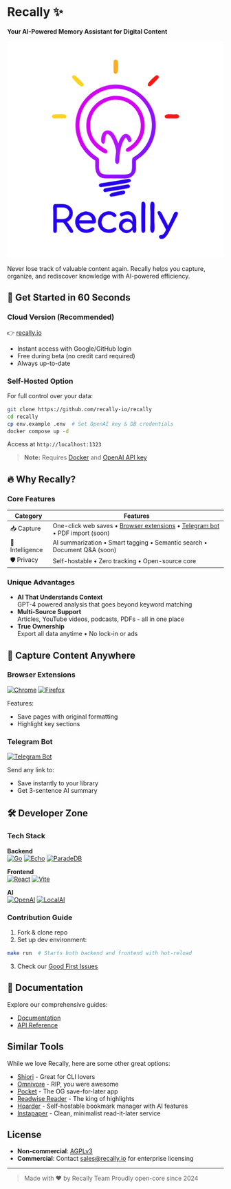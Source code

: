# Recally ✨
**Your AI-Powered Memory Assistant for Digital Content**

![logo](./web/public/logo.svg)

Never lose track of valuable content again. Recally helps you capture, organize, and rediscover knowledge with AI-powered efficiency.

## 🚀 Get Started in 60 Seconds

### Cloud Version (Recommended)
👉 [recally.io](https://recally.io)  
- Instant access with Google/GitHub login
- Free during beta (no credit card required)
- Always up-to-date

### Self-Hosted Option
For full control over your data:
```bash
git clone https://github.com/recally-io/recally
cd recally
cp env.example .env  # Set OpenAI key & DB credentials
docker compose up -d
```
Access at `http://localhost:1323`

> **Note:** Requires [Docker](https://docs.docker.com/get-docker/) and [OpenAI API key](https://platform.openai.com/api-keys)

## 🔥 Why Recally?

### Core Features
| Category | Features |
|----------|----------|
| 📥 Capture | One-click web saves • [Browser extensions](https://github.com/recally-io/recally-clipper) • [Telegram bot](https://t.me/RecallyReaderBot) • PDF import (soon) |
| 🧠 Intelligence | AI summarization • Smart tagging • Semantic search • Document Q&A (soon) |
| 🛡 Privacy | Self-hostable • Zero tracking • Open-source core |

### Unique Advantages
- **AI That Understands Context**  
  GPT-4 powered analysis that goes beyond keyword matching
- **Multi-Source Support**  
  Articles, YouTube videos, podcasts, PDFs - all in one place
- **True Ownership**  
  Export all data anytime • No lock-in or ads

## 📱 Capture Content Anywhere

### Browser Extensions
[![Chrome](https://img.shields.io/badge/Chrome-Extension-brightgreen?logo=googlechrome)](https://chrome.google.com/webstore/detail/heblpkdddipfjdpdgikoledoecohoepp)
[![Firefox](https://img.shields.io/badge/Firefox-Add_on-FF7139?logo=firefoxbrowser)](https://addons.mozilla.org/addon/recally-clipper/)

Features:
- Save pages with original formatting
- Highlight key sections

### Telegram Bot
[![Telegram Bot](https://img.shields.io/badge/Telegram-RecallyReaderBot-2CA5E0?logo=telegram)](https://t.me/RecallyReaderBot)

Send any link to:
- Save instantly to your library
- Get 3-sentence AI summary

## 🛠 Developer Zone

### Tech Stack
**Backend**  
[![Go](https://img.shields.io/badge/Go-1.21+-00ADD8?logo=go)](https://go.dev/)
[![Echo](https://img.shields.io/badge/Echo-v4.11-blue)](https://echo.labstack.com/)
[![ParadeDB](https://img.shields.io/badge/ParadeDB-1.0-orange)](https://www.paradedb.com/)

**Frontend**  
[![React](https://img.shields.io/badge/React-18+-61DAFB?logo=react)](https://react.dev/)
[![Vite](https://img.shields.io/badge/Vite-5.0-646CFF?logo=vite)](https://vitejs.dev/)

**AI**  
[![OpenAI](https://img.shields.io/badge/OpenAI-GPT4-purple?logo=openai)](https://openai.com/)
[![LocalAI](https://img.shields.io/badge/Option-Ollama-blue)](https://ollama.com/)

### Contribution Guide
1. Fork & clone repo
2. Set up dev environment:
```bash
make run  # Starts both backend and frontend with hot-reload
```
3. Check our [Good First Issues](https://github.com/recally-io/recally/contribute)

## 📜 Documentation
Explore our comprehensive guides:
- [Documentation](https://recally.io/docs/)
- [API Reference](https://recally.io/swagger/index.html)

## Similar Tools

While we love Recally, here are some other great options:
- [Shiori](https://github.com/go-shiori/shiori) - Great for CLI lovers
- [Omnivore](https://omnivore.app) - RIP, you were awesome
- [Pocket](https://getpocket.com) - The OG save-for-later app
- [Readwise Reader](https://readwise.io) - The king of highlights
- [Hoarder](https://github.com/hoarder-app/hoarder) - Self-hostable bookmark manager with AI features
- [Instapaper](https://www.instapaper.com) - Clean, minimalist read-it-later service

## License
- **Non-commercial**: [AGPLv3](LICENSE)
- **Commercial**: Contact [sales@recally.io](mailto:sales@recally.io) for enterprise licensing

---

> Made with ♥ by Recally Team
> Proudly open-core since 2024

